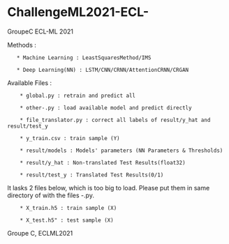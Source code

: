 # ChallengeML2021-ECL-
GroupeC ECL-ML 2021

Methods :

       * Machine Learning : LeastSquaresMethod/IMS

       * Deep Learning(NN) : LSTM/CNN/CRNN/AttentionCRNN/CRGAN

Available Files :

        * global.py : retrain and predict all
        
        * other-.py : load available model and predict directly
        
        * file_translator.py : correct all labels of result/y_hat and result/test_y
        
        * y_train.csv : train sample (Y)
        
        * result/models : Models' parameters (NN Parameters & Thresholds)
        
        * result/y_hat : Non-translated Test Results(float32)
        
        * result/test_y : Translated Test Results(0/1)

It lasks 2 files below,  which is too big to load. Please put them in same directory of with the files -.py.

        * X_train.h5 : train sample (X)
        
        * X_test.h5" : test sample (X)
        

Groupe C, ECLML2021
